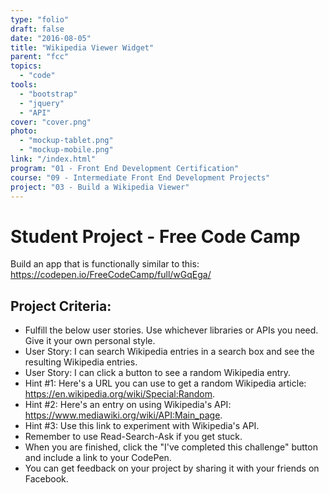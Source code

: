 ```yaml
---
type: "folio"
draft: false
date: "2016-08-05"
title: "Wikipedia Viewer Widget"
parent: "fcc"
topics:
  - "code"
tools:
  - "bootstrap"
  - "jquery"
  - "API"
cover: "cover.png"
photo:
  - "mockup-tablet.png"
  - "mockup-mobile.png"
link: "/index.html"
program: "01 - Front End Development Certification"
course: "09 - Intermediate Front End Development Projects"
project: "03 - Build a Wikipedia Viewer"
---
```

# Student Project - Free Code Camp
Build an app that is functionally similar to this: https://codepen.io/FreeCodeCamp/full/wGqEga/

## Project Criteria:
* Fulfill the below user stories. Use whichever libraries or APIs you need. Give it your own personal style.
* User Story: I can search Wikipedia entries in a search box and see the resulting Wikipedia entries.
* User Story: I can click a button to see a random Wikipedia entry.
* Hint #1: Here's a URL you can use to get a random Wikipedia article: https://en.wikipedia.org/wiki/Special:Random.
* Hint #2: Here's an entry on using Wikipedia's API: https://www.mediawiki.org/wiki/API:Main_page.
* Hint #3: Use this link to experiment with Wikipedia's API.
* Remember to use Read-Search-Ask if you get stuck.
* When you are finished, click the "I've completed this challenge" button and include a link to your CodePen.
* You can get feedback on your project by sharing it with your friends on Facebook.
